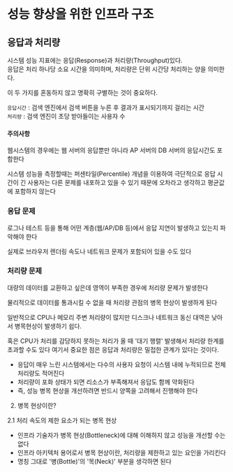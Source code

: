 # 성능 향상을 위한 인프라 구조

## 응답과 처리량

시스템 성능 지표에는 응답(Response)과 처리량(Throughput)있다. \
응답은 처리 하나당 소요 시간을 의미하며, 처리량은 단위 시간당 처리하는 양을 의미한다.&#x20;

이 두 가지를 혼동하지 않고 명확히 구별하는 것이 중요하다. &#x20;

`응답시간` : 검색 엔진에서 검색 버튼을 누른 후 결과가 표시되기까지 걸리는 시간 \
`처리량` : 검색 엔진이 초당 받아들이는 사용자 수

#### 주의사항

웹시스템의 경우에는 웹 서버의 응답뿐만 아니라 AP 서버의 DB 서버의 응답시간도 포함한다

시스템 성능을 측정할때는 퍼센타일(Percentile) 개념을 이용하여 극단적으로 응답 시간이 긴 사용자는 다른 문제를 내포하고 있을 수 있기 때문에 오차라고 생각하고 평균값에 포함하지 않는다&#x20;

### 응답 문제

로그나 테스트 등을 통해 어떤 계층(웹/AP/DB 등)에서 응답 지연이 발생하고 있는지 파악해야 한다

실제로 브라우저 렌더링 속도나 네트워크 문제가 포함되어 있을 수도 있다  &#x20;

### 처리량 문제

대량의 데이터를 교환하고 싶은데 영역이 부족한 경우에 처리량 문제가 발생한다

물리적으로 데이터를 통과시킬 수 없을 때 처리량 관점의 병목 현상이 발생하게 된다&#x20;

일반적으로 CPU나 메모리 주변 처리량이 많지만 디스크나 네트워크 동신 대역은 낮아서 병목현상이 발생하기 쉽다.

혹은 CPU가 처리를 감당하지 못하는 처리가 올 때 '대기 행렬' 발생해서 처리량 한계를 초과할 수도 있다   여기서 중요한 점은 응답과 처리량은 밀접한 관계가 있다는 것이다.

* 응답이 매우 느린 시스템에서는 다수의 사용자 요청이 시스템 내에 누적되므로 전체 처리량도 적어진다
* 처리량이 포화 상태가 되면 리소스가 부족해져서 응답도 함께 약화된다
* 즉, 성능 병목 현상을 개선하려면 반드시 양쪽을 고려해서 진행해야 한다   &#x20;

2. 병목 현상이란?

2.1 처리 속도의 제한 요소가 되는 병목 현상

* 인프라 기술자가 병목 현상(Bottleneck)에 대해 이해하지 않고 성능을 개선할 수는 없다
* 인프라 아키텍처 용어로서 병목 현상이란, 처리량을 제한하고 있는 요인을 가리킨다
* 명칭 그대로 '병(Bottle)'의 '목(Neck)' 부분을 생각하면 된다

